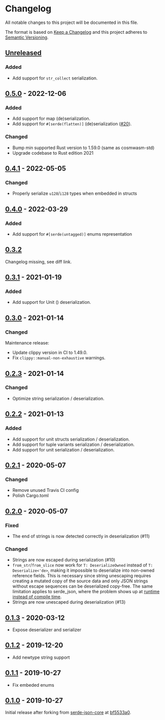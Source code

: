 # Changelog

All notable changes to this project will be documented in this file.

The format is based on [Keep a Changelog](http://keepachangelog.com/) and this
project adheres to [Semantic Versioning](http://semver.org/).

## [Unreleased]

### Added

- Add support for `str_collect` serialization.


## [0.5.0] - 2022-12-06

### Added

- Add support for map (de)serialization.
- Add support for `#[serde(flatten)]` (de)serialization ([#20]).

[#20]: https://github.com/CosmWasm/serde-json-wasm/issues/20

### Changed

- Bump min supported Rust version to 1.59.0 (same as cosmwasm-std)
- Upgrade codebase to Rust edition 2021

## [0.4.1] - 2022-05-05

### Changed

- Properly serialize `u128`/`i128` types when embedded in structs

## [0.4.0] - 2022-03-29

### Added

- Add support for `#[serde(untagged)]` enums representation

## [0.3.2]

Changelog missing, see diff link.

## [0.3.1] - 2021-01-19

### Added

- Add support for Unit () deserialization.

## [0.3.0] - 2021-01-14

### Changed

Maintenance release:

- Update clippy version in CI to 1.49.0.
- Fix `clippy::manual-non-exhaustive` warnings.

## [0.2.3] - 2021-01-14

### Changed

- Optimize string serialization / deserialization.

## [0.2.2] - 2021-01-13

### Added

- Add support for unit structs serialization / deserialization.
- Add support for tuple variants serialization / deserialization.
- Add support for unit serialization / deserialization.

## [0.2.1] - 2020-05-07

### Changed

- Remove unused Travis CI config
- Polish Cargo.toml

## [0.2.0] - 2020-05-07

### Fixed

- The end of strings is now detected correctly in deserialization (#11)

### Changed

- Strings are now escaped during serialization (#10)
- `from_str`/`from_slice` now work for `T: DeserializeOwned` instead of
  `T: Deserialize<'de>`, making it impossible to deserialize into non-owned
  reference fields. This is necessary since string unescaping requires creating
  a mutated copy of the source data and only JSON strings without escape
  sequences can be deserialized copy-free. The same limitation applies to
  serde_json, where the problem shows up at
  [runtime instead of compile time](https://github.com/serde-rs/json/issues/530).
- Strings are now unescaped during deserialization (#13)

## [0.1.3] - 2020-03-12

- Expose deserializer and serializer

## [0.1.2] - 2019-12-20

- Add newtype string support

## [0.1.1] - 2019-10-27

- Fix embeded enums

## [0.1.0] - 2019-10-27

Initial release after forking from
[serde-json-core](https://github.com/japaric/serde-json-core) at
[bf5533a0](https://github.com/japaric/serde-json-core/commit/bf5533a042a0).

[unreleased]: https://github.com/CosmWasm/serde-json-wasm/compare/v0.5.0...HEAD
[0.5.0]: https://github.com/CosmWasm/serde-json-wasm/compare/v0.4.1...v0.5.0
[0.4.1]: https://github.com/CosmWasm/serde-json-wasm/compare/v0.4.0...v0.4.1
[0.4.0]: https://github.com/CosmWasm/serde-json-wasm/compare/v0.3.2...v0.4.0
[0.3.2]: https://github.com/CosmWasm/serde-json-wasm/compare/v0.3.1...v0.3.2
[0.3.1]: https://github.com/CosmWasm/serde-json-wasm/compare/v0.3.0...v0.3.1
[0.3.0]: https://github.com/CosmWasm/serde-json-wasm/compare/v0.2.3...v0.3.0
[0.2.3]: https://github.com/CosmWasm/serde-json-wasm/compare/v0.2.2...v0.2.3
[0.2.2]: https://github.com/CosmWasm/serde-json-wasm/compare/v0.2.1...v0.2.2
[0.2.1]: https://github.com/CosmWasm/serde-json-wasm/compare/v0.2.0...v0.2.1
[0.2.0]: https://github.com/CosmWasm/serde-json-wasm/compare/v0.1.3...v0.2.0
[0.1.3]: https://github.com/CosmWasm/serde-json-wasm/compare/v0.1.2...v0.1.3
[0.1.2]: https://github.com/CosmWasm/serde-json-wasm/compare/v0.1.1...v0.1.2
[0.1.1]: https://github.com/CosmWasm/serde-json-wasm/compare/v0.1.0...v0.1.1
[0.1.0]: https://github.com/CosmWasm/serde-json-wasm/tree/v0.1.0
